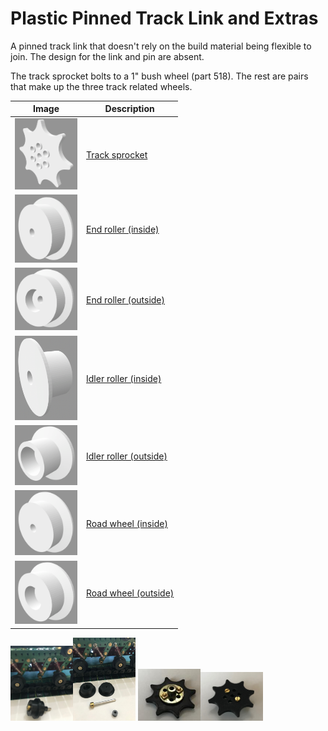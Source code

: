 # Plastic Pinned Track Link and Extras

A pinned track link that doesn't rely on the build material being flexible
to join.  The design for the link and pin are absent.

The track sprocket bolts to a 1" bush wheel (part 518).  The rest are pairs
that make up the three track related wheels.

Image | Description
----- | -----------
[<img src="images/meccano-track-sprocket.png" width="100">](stl/meccano-track-sprocket.stl) | [Track sprocket](stl/meccano-track-sprocket.stl)
[<img src="images/end-roller-inside.png" width="100">](stl/end-roller-inside.stl) | [End roller (inside)](stl/end-roller-inside.stl)
[<img src="images/end-roller-outside.png" width="100">](stl/end-roller-outside.stl) | [End roller (outside)](stl/end-roller-outside.stl)
[<img src="images/idler-roller-inside.png" width="100">](stl/idler-roller-inside.stl) | [Idler roller (inside)](stl/idler-roller-inside.stl)
[<img src="images/idler-roller-outside.png" width="100">](stl/idler-roller-outside.stl) | [Idler roller (outside)](stl/idler-roller-outside.stl)
[<img src="images/road-wheel-inside.png" width="100">](stl/road-wheel-inside.stl) | [Road wheel (inside)](stl/road-wheel-inside.stl)
[<img src="images/road-wheel-outside.png" width="100">](stl/road-wheel-outside.stl) | [Road wheel (outside)](stl/road-wheel-outside.stl)

<img src="images/road-wheel-1.jpg" width="100"><img src="images/road-wheel-2.jpg" width="100">
<img src="images/sprocket-1.jpg" width="100"><img src="images/sprocket-2.jpg" width="100">
